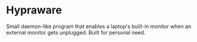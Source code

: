 # Hypraware
Small daemon-like program that enables a laptop's built-in monitor when an external monitor gets unplugged. Built for personal need.
